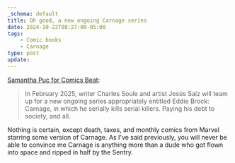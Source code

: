 ```yaml
---
_schema: default
title: Oh good, a new ongoing Carnage series
date: 2024-10-22T08:27:00-05:00
tags:
    - Comic books
    - Carnage
type: post
update:
---
```

<a href="https://www.comicsbeat.com/nycc-24-eddie-brock-is-the-new-carnage/" target="_blank" rel="noopener">Samantha Puc for Comics Beat</a>:

> In February 2025, writer Charles Soule and artist Jesús Saíz will team up for a new ongoing series appropriately entitled Eddie Brock: Carnage, in which he serially kills serial killers. Paying his debt to society, and all.

Nothing is certain, except death, taxes, and monthly comics from Marvel starring some version of Carnage. As I've said previously, you will never be able to convince me Carnage is anything more than a dude who got flown into space and ripped in half by the Sentry.
